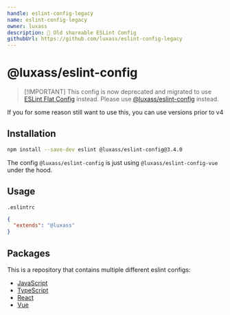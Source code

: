 ```yaml
---
handle: eslint-config-legacy
name: eslint-config-legacy
owner: luxass
description: 🔧 Old shareable ESLint Config
githubUrl: https://github.com/luxass/eslint-config-legacy
---
```


# @luxass/eslint-config

> \[!IMPORTANT]
> This config is now deprecated and migrated to use [ESLint Flat Config](https://eslint.org/docs/latest/user-guide/configuring/configuration-files#using-a-shareable-configuration-package) instead.
> Please use [@luxass/eslint-config](https://github.com/luxass/eslint-config) instead.

If you for some reason still want to use this, you can use versions prior to v4

## Installation

```bash
npm install --save-dev eslint @luxass/eslint-config@3.4.0
```

The config `@luxass/eslint-config` is just using `@luxass/eslint-config-vue` under the hood.

## Usage

`.eslintrc`

```json
{
  "extends": "@luxass"
}
```

## Packages

This is a repository that contains multiple different eslint configs:

- [JavaScript](https://github.com/luxass/eslint-config-legacy/blob/main/packages/eslint-config-js)
- [TypeScript](https://github.com/luxass/eslint-config-legacy/blob/main/packages/eslint-config-ts)
- [React](https://github.com/luxass/eslint-config-legacy/blob/main/packages/eslint-config-react)
- [Vue](https://github.com/luxass/eslint-config-legacy/blob/main/packages/eslint-config-vue)

